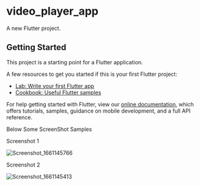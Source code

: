 # video_player_app

A new Flutter project.

## Getting Started

This project is a starting point for a Flutter application.

A few resources to get you started if this is your first Flutter project:

- [Lab: Write your first Flutter app](https://flutter.dev/docs/get-started/codelab)
- [Cookbook: Useful Flutter samples](https://flutter.dev/docs/cookbook)

For help getting started with Flutter, view our
[online documentation](https://flutter.dev/docs), which offers tutorials,
samples, guidance on mobile development, and a full API reference.


Below Some ScreenShot Samples


Screenshot 1


![Screenshot_1661145766](https://user-images.githubusercontent.com/100014110/186793916-07024d29-b16a-44b6-8c8f-e787b78ddf42.png)


Screenshot 2


![Screenshot_1661145413](https://user-images.githubusercontent.com/100014110/186793967-d3eb1c83-a1c5-4b89-8989-39c3e8498364.png)
